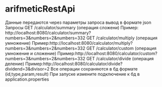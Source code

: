 # arifmeticRestApi
Данные передаются через параметры запроса
вывод в формате json
Запросы
GET /calculator/summary (операция сложени)
Пример: http://localhost:8080/calculator/summary?numbers=3&numbers=2&numbers=332
GET /calculator/multiply (операция умножение)
Пример:http://localhost:8080/calculator/multiply?numbers=3&numbers=2&numbers=332
GET /calculator/custom (операция умножение и сложение)
Пример:http://localhost:8080/calculator/custom?numbers=3&numbers=2&numbers=332
GET /calculator/divide (операция деление)
Пример:http://localhost:8080/calculator/divide?dividend=3&divisor=2
Все операции сохраняются в бд формате (id,type,param,result)
При запуске измените подключение к бд в application.properties
